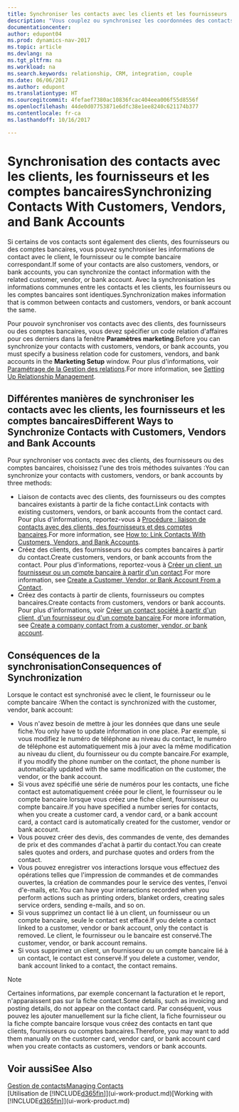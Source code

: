 ```yaml
---
title: Synchroniser les contacts avec les clients et les fournisseurs
description: "Vous couplez ou synchronisez les coordonnées des contacts qui sont également des clients, des fournisseurs, ou des comptes bancaires, afin de mettre uniquement à jour les informations à un emplacement."
documentationcenter: 
author: edupont04
ms.prod: dynamics-nav-2017
ms.topic: article
ms.devlang: na
ms.tgt_pltfrm: na
ms.workload: na
ms.search.keywords: relationship, CRM, integration, couple
ms.date: 06/06/2017
ms.author: edupont
ms.translationtype: HT
ms.sourcegitcommit: 4fefaef7380ac10836fcac404eea006f55d8556f
ms.openlocfilehash: 44de0d07753871e6dfc38e1ee8240c621174b377
ms.contentlocale: fr-ca
ms.lasthandoff: 10/16/2017

---
```

# <a name="synchronizing-contacts-with-customers-vendors-and-bank-accounts"></a><span data-ttu-id="79fa2-103">Synchronisation des contacts avec les clients, les fournisseurs et les comptes bancaires</span><span class="sxs-lookup"><span data-stu-id="79fa2-103">Synchronizing Contacts With Customers, Vendors, and Bank Accounts</span></span>
<span data-ttu-id="79fa2-104">Si certains de vos contacts sont également des clients, des fournisseurs ou des comptes bancaires, vous pouvez synchroniser les informations de contact avec le client, le fournisseur ou le compte bancaire correspondant.</span><span class="sxs-lookup"><span data-stu-id="79fa2-104">If some of your contacts are also customers, vendors, or bank accounts, you can synchronize the contact information with the related customer, vendor, or bank account.</span></span> <span data-ttu-id="79fa2-105">Avec la synchronisation les informations communes entre les contacts et les clients, les fournisseurs ou les comptes bancaires sont identiques.</span><span class="sxs-lookup"><span data-stu-id="79fa2-105">Synchronization makes information that is common between contacts and customers, vendors, or bank account the same.</span></span>  

<span data-ttu-id="79fa2-106">Pour pouvoir synchroniser vos contacts avec des clients, des fournisseurs ou des comptes bancaires, vous devez spécifier un code relation d'affaires pour ces derniers dans la fenêtre **Paramètres marketing**.</span><span class="sxs-lookup"><span data-stu-id="79fa2-106">Before you can synchronize your contacts with customers, vendors, or bank accounts, you must specify a business relation code for customers, vendors, and bank accounts in the **Marketing Setup** window.</span></span> <span data-ttu-id="79fa2-107">Pour plus d'informations, voir [Paramétrage de la Gestion des relations](marketing-setup-marketing.md).</span><span class="sxs-lookup"><span data-stu-id="79fa2-107">For more information, see [Setting Up Relationship Management](marketing-setup-marketing.md).</span></span>

## <a name="different-ways-to-synchronize-contacts-with-customers-vendors-and-bank-accounts"></a><span data-ttu-id="79fa2-108">Différentes manières de synchroniser les contacts avec les clients, les fournisseurs et les comptes bancaires</span><span class="sxs-lookup"><span data-stu-id="79fa2-108">Different Ways to Synchronize Contacts with Customers, Vendors and Bank Accounts</span></span>
<span data-ttu-id="79fa2-109">Pour synchroniser vos contacts avec des clients, des fournisseurs ou des comptes bancaires, choisissez l'une des trois méthodes suivantes :</span><span class="sxs-lookup"><span data-stu-id="79fa2-109">You can synchronize your contacts with customers, vendors, or bank accounts by three methods:</span></span>

* <span data-ttu-id="79fa2-110">Liaison de contacts avec des clients, des fournisseurs ou des comptes bancaires existants à partir de la fiche contact.</span><span class="sxs-lookup"><span data-stu-id="79fa2-110">Link contacts with existing customers, vendors, or bank accounts from the contact card.</span></span> <span data-ttu-id="79fa2-111">Pour plus d'informations, reportez-vous à [Procédure : liaison de contacts avec des clients, des fournisseurs et des comptes bancaires](marketing-how-link-contact.md).</span><span class="sxs-lookup"><span data-stu-id="79fa2-111">For more information, see [How to: Link Contacts With Customers, Vendors, and Bank Accounts](marketing-how-link-contact.md).</span></span>
* <span data-ttu-id="79fa2-112">Créez des clients, des fournisseurs ou des comptes bancaires à partir du contact.</span><span class="sxs-lookup"><span data-stu-id="79fa2-112">Create customers, vendors, or bank accounts from the contact.</span></span> <span data-ttu-id="79fa2-113">Pour plus d'informations, reportez-vous à [Créer un client, un fournisseur ou un compte bancaire à partir d'un contact](marketing-how-create-contacts-new-customers-vendors-bank-accounts.md).</span><span class="sxs-lookup"><span data-stu-id="79fa2-113">For more information, see [Create a Customer, Vendor, or Bank Account From a Contact](marketing-how-create-contacts-new-customers-vendors-bank-accounts.md).</span></span>
* <span data-ttu-id="79fa2-114">Créez des contacts à partir de clients, fournisseurs ou comptes bancaires.</span><span class="sxs-lookup"><span data-stu-id="79fa2-114">Create contacts from customers, vendors or bank accounts.</span></span> <span data-ttu-id="79fa2-115">Pour plus d'informations, voir [Créer un contact société à partir d'un client, d'un fournisseur ou d'un compte bancaire](marketing-how-create-contact-companies.md).</span><span class="sxs-lookup"><span data-stu-id="79fa2-115">For more information, see [Create a company contact from a customer, vendor, or bank account](marketing-how-create-contact-companies.md).</span></span>

## <a name="consequences-of-synchronization"></a><span data-ttu-id="79fa2-116">Conséquences de la synchronisation</span><span class="sxs-lookup"><span data-stu-id="79fa2-116">Consequences of Synchronization</span></span>
<span data-ttu-id="79fa2-117">Lorsque le contact est synchronisé avec le client, le fournisseur ou le compte bancaire :</span><span class="sxs-lookup"><span data-stu-id="79fa2-117">When the contact is synchronized with the customer, vendor, bank account:</span></span>

* <span data-ttu-id="79fa2-118">Vous n'avez besoin de mettre à jour les données que dans une seule fiche.</span><span class="sxs-lookup"><span data-stu-id="79fa2-118">You only have to update information in one place.</span></span> <span data-ttu-id="79fa2-119">Par exemple, si vous modifiez le numéro de téléphone au niveau du contact, le numéro de téléphone est automatiquement mis à jour avec la même modification au niveau du client, du fournisseur ou du compte bancaire.</span><span class="sxs-lookup"><span data-stu-id="79fa2-119">For example, if you modify the phone number on the contact, the phone number is automatically updated with the same modification on the customer, the vendor, or the bank account.</span></span>
* <span data-ttu-id="79fa2-120">Si vous avez spécifié une série de numéros pour les contacts, une fiche contact est automatiquement créée pour le client, le fournisseur ou le compte bancaire lorsque vous créez une fiche client, fournisseur ou compte bancaire.</span><span class="sxs-lookup"><span data-stu-id="79fa2-120">If you have specified a number series for contacts, when you create a customer card, a vendor card, or a bank account card, a contact card is automatically created for the customer, vendor or bank account.</span></span>
* <span data-ttu-id="79fa2-121">Vous pouvez créer des devis, des commandes de vente, des demandes de prix et des commandes d'achat à partir du contact.</span><span class="sxs-lookup"><span data-stu-id="79fa2-121">You can create sales quotes and orders, and purchase quotes and orders from the contact.</span></span>
* <span data-ttu-id="79fa2-122">Vous pouvez enregistrer vos interactions lorsque vous effectuez des opérations telles que l'impression de commandes et de commandes ouvertes, la création de commandes pour le service des ventes, l'envoi d'e-mails, etc.</span><span class="sxs-lookup"><span data-stu-id="79fa2-122">You can have your interactions recorded when you perform actions such as printing orders, blanket orders, creating sales service orders, sending e-mails, and so on.</span></span>
* <span data-ttu-id="79fa2-123">Si vous supprimez un contact lié à un client, un fournisseur ou un compte bancaire, seule le contact est effacé.</span><span class="sxs-lookup"><span data-stu-id="79fa2-123">If you delete a contact linked to a customer, vendor or bank account, only the contact is removed.</span></span> <span data-ttu-id="79fa2-124">Le client, le fournisseur ou le bancaire est conservé.</span><span class="sxs-lookup"><span data-stu-id="79fa2-124">The customer, vendor, or bank account remains.</span></span>
* <span data-ttu-id="79fa2-125">Si vous supprimez un client, un fournisseur ou un compte bancaire lié à un contact, le contact est conservé.</span><span class="sxs-lookup"><span data-stu-id="79fa2-125">If you delete a customer, vendor, bank account linked to a contact, the contact remains.</span></span>

> [!NOTE]  
>   <span data-ttu-id="79fa2-126">Certaines informations, par exemple concernant la facturation et le report, n'apparaissent pas sur la fiche contact.</span><span class="sxs-lookup"><span data-stu-id="79fa2-126">Some details, such as invoicing and posting details, do not appear on the contact card.</span></span> <span data-ttu-id="79fa2-127">Par conséquent, vous pouvez les ajouter manuellement sur la fiche client, la fiche fournisseur ou la fiche compte bancaire lorsque vous créez des contacts en tant que clients, fournisseurs ou comptes bancaires.</span><span class="sxs-lookup"><span data-stu-id="79fa2-127">Therefore, you may want to add them manually on the customer card, vendor card, or bank account card when you create contacts as customers, vendors or bank accounts.</span></span>

## <a name="see-also"></a><span data-ttu-id="79fa2-128">Voir aussi</span><span class="sxs-lookup"><span data-stu-id="79fa2-128">See Also</span></span>
[<span data-ttu-id="79fa2-129">Gestion de contacts</span><span class="sxs-lookup"><span data-stu-id="79fa2-129">Managing Contacts</span></span>](marketing-contacts.md)  
<span data-ttu-id="79fa2-130">[Utilisation de [!INCLUDE[d365fin](includes/d365fin_md.md)]](ui-work-product.md)</span><span class="sxs-lookup"><span data-stu-id="79fa2-130">[Working with [!INCLUDE[d365fin](includes/d365fin_md.md)]](ui-work-product.md)</span></span>

